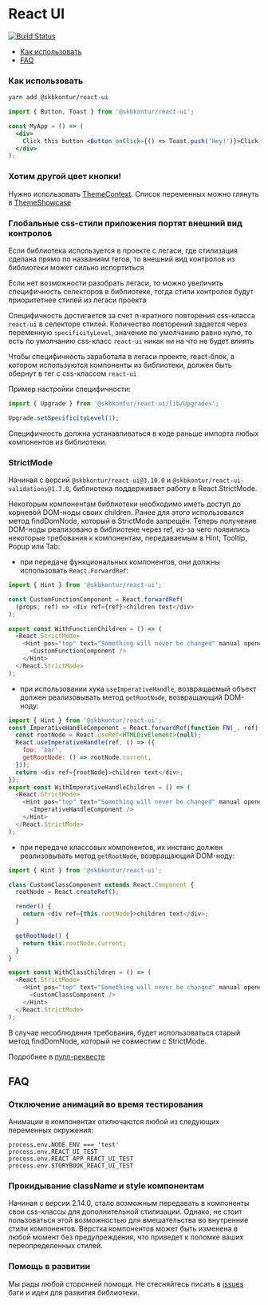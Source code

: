 # React UI

[![Build Status](https://tc.skbkontur.ru/app/rest/builds/buildType:FrontendInfrastructure_Packages_RunAll/statusIcon)](https://tc.skbkontur.ru/project.html?projectId=FrontendInfrastructure_Packages_ReactUI&tab=projectOverview)

- [Как использовать](#как-использовать)
- [FAQ](#faq)

### Как использовать

```bash
yarn add @skbkontur/react-ui
```

```jsx harmony static
import { Button, Toast } from '@skbkontur/react-ui';

const MyApp = () => (
  <div>
    Click this button <Button onClick={() => Toast.push('Hey!')}>Click me</Button>
  </div>
);
```

### Хотим другой цвет кнопки!

Нужно использовать [ThemeContext](https://tech.skbkontur.ru/react-ui/#/Customization/ThemeContext). Список переменных можно глянуть в [ThemeShowcase](https://tech.skbkontur.ru/react-ui/#/Customization/ThemeShowcase)

### Глобальные css-стили приложения портят внешний вид контролов

Если библиотека используется в проекте с легаси, где стилизация сделана прямо по названиям тегов, то внешний вид контролов из библиотеки может сильно испортиться

Если нет возможности разобрать легаси, то можно увеличить специфичность селекторов в библиотеке, тогда стили контролов будут приоритетнее стилей из легаси проекта

Специфичность достигается за счет n-кратного повторения css-класса `react-ui` в селекторе стилей. Количество повторений задается через переменную `specificityLevel`, значение по умолчанию равно нулю, то есть по умолчанию css-класс `react-ui` никак ни на что не будет влиять

Чтобы специфичность заработала в легаси проекте, react-блок, в котором используются компоненты из библиотеки, должен быть обернут в тег с css-классом `react-ui`

Пример настройки специфичности:

```js static
import { Upgrade } from '@skbkontur/react-ui/lib/Upgrades';

Upgrade.setSpecificityLevel(1);
```

Специфичность должна устанавливаться в коде раньше импорта любых компонентов из библиотеки.

### StrictMode

Начиная с версий `@skbkontur/react-ui@3.10.0` и `@skbkontur/react-ui-validations@1.7.0`, библиотека поддерживает работу в React.StrictMode.

Некоторым компонентам библиотеки необходимо иметь доступ до корневой DOM-ноды своих
children. Ранее для этого использовался метод findDomNode, который в StrictMode запрещён.
Теперь получение DOM-ноды реализовано в библиотеке через ref, из-за чего появились некоторые
требования к компонентам, передаваемым в Hint, Tooltip, Popup или Tab:

- при передаче функциональных компонентов, они должны использовать `React.ForwardRef`:

```js static
import { Hint } from '@skbkontur/react-ui';

const CustomFunctionComponent = React.forwardRef(
  (props, ref) => <div ref={ref}>children text</div>
);

export const WithFunctionChildren = () => (
  <React.StrictMode>
    <Hint pos="top" text="Something will never be changed" manual opened>
      <CustomFunctionComponent />
    </Hint>
  </React.StrictMode>
);
```

- при использовании хука `useImperativeHandle`, возвращаемый объект должен реализовывать метод `getRootNode`, возвращающий DOM-ноду:

```js static
import { Hint } from '@skbkontur/react-ui';
const ImperativeHandleComponent = React.forwardRef(function FN(_, ref) {
  const rootNode = React.useRef<HTMLDivElement>(null);
  React.useImperativeHandle(ref, () => ({
    foo: 'bar',
    getRootNode: () => rootNode.current,
  }));
  return <div ref={rootNode}>children text</div>;
});
export const WithImperativeHandleChildren = () => (
  <React.StrictMode>
    <Hint pos="top" text="Something will never be changed" manual opened>
      <ImperativeHandleComponent />
    </Hint>
  </React.StrictMode>
);
```

- при передаче классовых компонентов, их инстанс должен реализовывать метод `getRootNode`, возвращающий DOM-ноду:

```js static
import { Hint } from '@skbkontur/react-ui';

class CustomClassComponent extends React.Component {
  rootNode = React.createRef();

  render() {
    return <div ref={this.rootNode}>children text</div>;
  }

  getRootNode() {
    return this.rootNode.current;
  }
}

export const WithClassChildren = () => (
  <React.StrictMode>
    <Hint pos="top" text="Something will never be changed" manual opened>
      <CustomClassComponent />
    </Hint>
  </React.StrictMode>
);
```

В случае несоблюдения требования, будет использоваться старый метод findDomNode, который не совместим с StrictMode.

Подробнее в [пулл-реквесте](https://github.com/skbkontur/retail-ui/pull/2518)

## FAQ

### Отключение анимаций во время тестирования

Анимации в компонентах отключаются любой из следующих переменных окружения:

```static
process.env.NODE_ENV === 'test'
process.env.REACT_UI_TEST
process.env.REACT_APP_REACT_UI_TEST
process.env.STORYBOOK_REACT_UI_TEST
```

### Прокидывание className и style компонентам

Начиная с версии 2.14.0, стало возможным передавать в компоненты свои css-классы для дополнительной стилизации. Однако, не стоит пользоваться этой возможностью для вмешательства во внутренние стили компонентов. Верстка компонентов может быть изменена в любой момент без предупреждения, что приведет к поломке ваших переопределенных стилей.

### Помощь в развитии

Мы рады любой сторонней помощи. Не стесняйтесь писать в [issues](https://github.com/skbkontur/retail-ui/issues)
баги и идеи для развития библиотеки.<br />
